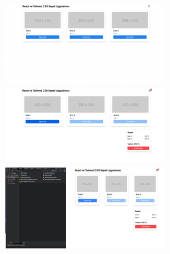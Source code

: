 ![alt text](/public/images/1.png)

![alt text](/public/images/2.png)

![alt text](/public/images/3.png)